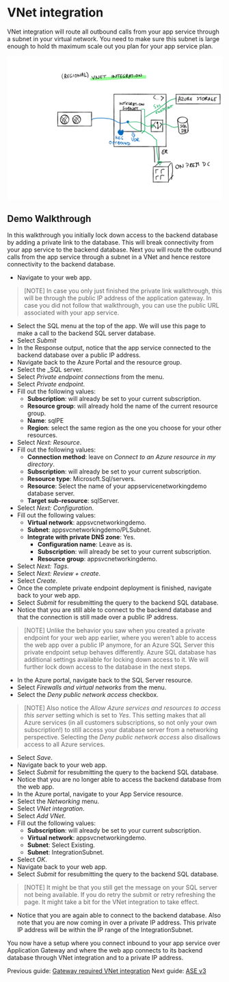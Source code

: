 # VNet integration

VNet integration will route all outbound calls from your app service through a subnet in your virtual network. You need to make sure this subnet is large enough to hold th maximum scale out you plan for your app service plan. 

![VNet integration](../media/VNet%20integration.svg)

## Demo Walkthrough

In this walkthrough you initially lock down access to the backend database by adding a private link to the database. This will break connectivity from your app service to the backend database. Next you will route the outbound calls from the app service through a subnet in a VNet and hence restore connectivity to the backend database. 

- Navigate to your web app.

> [NOTE]
> In case you only just finished the private link walkthrough, this will be through the public IP address of the application gateway. In case you did not follow that walkthrough, you can use the public URL associated with your app service. 

- Select the SQL menu at the top of the app. We will use this page to make a call to the backend SQL server database.
- Select _Submit_
- In the Response output, notice that the app service connected to the backend database over a public IP address.  
- Navigate back to the Azure Portal and the resource group.
- Select the _SQL server.
- Select _Private endpoint connections_ from the menu.
- Select _Private endpoint_.
- Fill out the following values:
  - **Subscription**: will already be set to your current subscription.
  - **Resource group**: will already hold the name of the current resource group.
  - **Name**: sqlPE
  - **Region**: select the same region as the one you choose for your other resources.
- Select _Next: Resource_.
- Fill out the following values:
  - **Connection method**: leave on _Connect to an Azure resource in my directory_.
  - **Subscription**: will already be set to your current subscription.
  - **Resource type**: Microsoft.Sql/servers.
  - **Resource**: Select the name of your appservicenetworkingdemo database server.
  - **Target sub-resource**: sqlServer.
- Select _Next: Configuration_.
- Fill out the following values:
  - **Virtual network**: appsvcnetworkingdemo.
  - **Subnet**: appsvcnetworkingdemo/PLSubnet.
  - **Integrate with private DNS zone**: Yes.
    - **Configuration name**: Leave as is.
    - **Subscription**: will already be set to your current subscription.
    - **Resource group**: appsvcnetworkingdemo.
- Select _Next: Tags_.
- Select _Next: Review + create_.
- Select _Create_.
- Once the complete private endpoint deployment is finished, navigate back to your web app.
- Select _Submit_ for resubmitting the query to the backend SQL database.
- Notice that you are still able to connect to the backend database and that the connection is still made over a public IP address.

> [NOTE]
> Unlike the behavior you saw when you created a private endpoint for your web app earlier, where you weren't able to access the web app over a public IP anymore, for an Azure SQL Server this private endpoint setup behaves differently. Azure SQL database has additional settings available for locking down access to it. We will further lock down access to the database in the next steps.

- In the Azure portal, navigate back to the SQL Server resource.
- Select _Firewalls and virtual networks_ from the menu.
- Select the _Deny public network access_ checkbox.

> [NOTE]
> Also notice the _Allow Azure services and resources to access this server_ setting which is set to _Yes_. This setting makes that all Azure services (in all customers subscriptions, so not only your own subscription!) to still access your database server from a networking perspective. Selecting the _Deny public network access_ also disallows access to all Azure services.

- Select _Save_.
- Navigate back to your web app.
- Select _Submit_ for resubmitting the query to the backend SQL database.
- Notice that you are no longer able to access the backend database from the web app.
- In the Azure portal, navigate to your App Service resource.
- Select the _Networking_ menu.
- Select _VNet integration_.
- Select _Add VNet_.
- Fill out the following values:
  - **Subscription**: will already be set to your current subscription.
  - **Virtual network**: appsvcnetworkingdemo.
  - **Subnet**: Select Existing.
  - **Subnet**: IntegrationSubnet.
- Select _OK_.
- Navigate back to your web app.
- Select _Submit_ for resubmitting the query to the backend SQL database.

> [NOTE]
> It might be that you still get the message on your SQL server not being available. If you do retry the submit or retry refreshing the page. It might take a bit for the VNet integration to take effect.

- Notice that you are again able to connect to the backend database. Also note that you are now coming in over a private IP address. This private IP address will be within the IP range of the IntegrationSubnet.

You now have a setup where you connect inbound to your app service over Application Gateway and where the web app connects to its backend database through VNet integration and to a private IP address. 

Previous guide: [Gateway required VNet integration](06_GWrequiredVNetintegration.md)
Next guide: [ASE v3](08_ASEv3.md)
